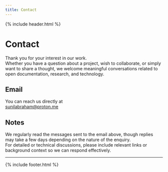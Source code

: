 ```yaml
---
title: Contact
---
```


{% include header.html %}

# Contact

Thank you for your interest in our work.  
Whether you have a question about a project, wish to collaborate, or simply want to share a thought, we welcome meaningful conversations related to open documentation, research, and technology.

## Email

You can reach us directly at  
[sunilabraham@proton.me](mailto:sunilabraham@proton.me)

## Notes

We regularly read the messages sent to the email above, though replies may take a few days depending on the nature of the enquiry.  
For detailed or technical discussions, please include relevant links or background context so we can respond effectively.

---

{% include footer.html %}

